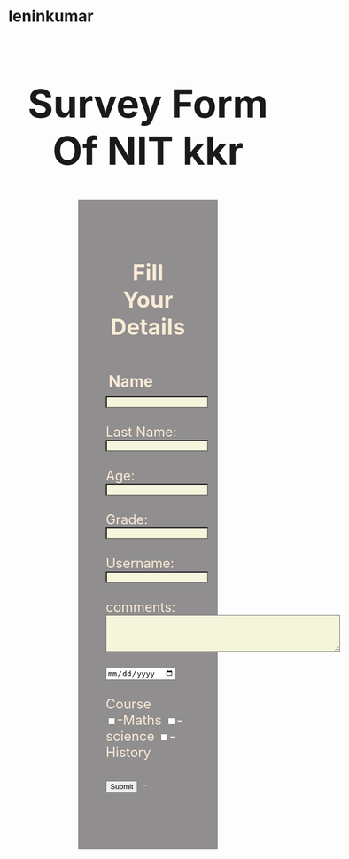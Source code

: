 # leninkumar
<!DOCTYPE html>
<html lang="en">
<head>
  <meta charset="UTF-8">
  <meta name="viewport" content="width=device-width, initial-scale=1.0">
  <style>
    .survey {
      position: relative;
      font-size: 70px;
      text-align: center;
    }
    body{
      background-image: url("sushpal.jpg");
      background-size: cover;
      background-repeat: no-repeat;
    }
    #yellow {
      background-color :beige;
    }
    h3 {
      position: relative;
      top: 18px;
      left: 5px;
    }
    .outer {
      width: 50%;
      background-color: rgba(40, 36, 36, 0.508);
      position: relative;
      left: 25%;
      float: left;
    }
    div h1 {
      text-align: center;
      font-size: 2.5rem;
    }
    .form {
      padding: 50px;
      font-size: 1.5rem;
      color: antiquewhite;
    }
  </style>
  <title>Document</title>
</head>
<body>
  <h1 class="survey">Survey Form Of NIT kkr</h1>
  <div class="outer"> 
    <form class="form">
      <h1>Fill Your Details</h1>
      <h3>Name</h3>
      <label><input id="yellow" type="text"></label> <br> <br>
      Last Name: 
      <input id="yellow" type="text"> <br> <br>
      Age: <br>
      <input id="yellow" type="text"> <br> <br>
      Grade: <br>
      <input id="yellow" type="text"> <br> <br>
      <label for="username">Username:</label>
      <input id="yellow" type="text" id="username" name="username"> <br> <br>
      comments: <br>
      <textarea id="yellow" name="comments" rows="4" cols="50"></textarea>
      <br> <br>
      <input type="date" name="" id=""> <br> <br>
      Course <br>
      <input type="checkbox">-Maths
      <input type="checkbox">-science
      <input type="checkbox">-History
      <br> <br>
      <input  type="submit"> -
      <br> <br>
    </form>  
  </div>
  </body>
</html>

